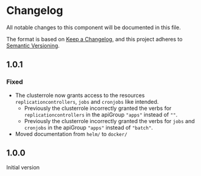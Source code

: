# Changelog

All notable changes to this component will be documented in this file.

The format is based on [Keep a Changelog](https://keepachangelog.com/en/1.1.0/),
and this project adheres to [Semantic Versioning](https://semver.org/spec/v2.0.0.html).

## 1.0.1

### Fixed

* The clusterrole now grants access to the resources `replicationcontrollers`, `jobs` and `cronjobs` like intended.
  * Previously the clusterrole incorrectly granted the verbs for `replicationcontrollers` in the apiGroup `"apps"` instead of `""`.
  * Previously the clusterrole incorrectly granted the verbs for `jobs` and `cronjobs` in the apiGroup `"apps"` instead of `"batch"`.
* Moved documentation from `helm/` to `docker/`

## 1.0.0

Initial version
